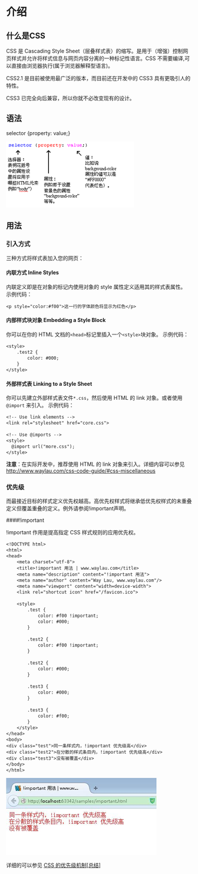 介绍
====

## 什么是CSS
CSS 是 Cascading Style Sheet（层叠样式表）的缩写。是用于（增强）控制网页样式并允许将样式信息与网页内容分离的一种标记性语言。CSS 不需要编译,可以直接由浏览器执行(属于浏览器解释型语言)。

CSS2.1 是目前被使用最广泛的版本，而目前还在开发中的 CSS3 具有更吸引人的特性。

CSS3 已完全向后兼容，所以你就不必改变现有的设计。

## 语法

selector {property: value;}

![](../images/selector.jpg)

## 用法

### 引入方式

三种方式将样式表加入您的网页：

#### 内联方式 Inline Styles

内联定义即是在对象的标记内使用对象的 style 属性定义适用其的样式表属性。
示例代码：

	<p style="color:#f00">这一行的字体颜色将显示为红色</p>

#### 内部样式块对象 Embedding a Style Block

你可以在你的 HTML 文档的`<head>`标记里插入一个`<style>`块对象。
示例代码：

	<style>
	    .test2 {
	        color: #000;
	    }
	</style>

#### 外部样式表 Linking to a Style Sheet

你可以先建立外部样式表文件`*.css`，然后使用 HTML 的 link 对象。或者使用 `@import` 来引入。
示例代码：

	<!-- Use link elements -->
	<link rel="stylesheet" href="core.css">
	
	<!-- Use @imports -->
	<style>
	  @import url("more.css");
	</style>

**注意**：在实际开发中，推荐使用 HTML 的 link 对象来引入。详细内容可以参见<http://www.waylau.com/css-code-guide/#css-miscellaneous>

### 优先级

而最接近目标的样式定义优先权越高。高优先权样式将继承低优先权样式的未重叠定义但覆盖重叠的定义。例外请参阅!important声明。

####!important

!important 作用是提高指定 CSS 样式规则的应用优先权。

	<!DOCTYPE html>
	<html>
	<head>
	    <meta charset="utf-8">
	    <title>!important 用法 | www.waylau.com</title>
	    <meta name="description" content="!important 用法">
	    <meta name="author" content="Way Lau, www.waylau.com"/>
	    <meta name="viewport" content="width=device-width">
	    <link rel="shortcut icon" href="/favicon.ico">
	
	    <style>
	        .test {
	            color: #f00 !important;
	            color: #000;
	        }
	
	        .test2 {
	            color: #f00 !important;
	        }
	
	        .test2 {
	            color: #000;
	        }
	
	        .test3 {
	            color: #000;
	        }
	
	        .test3 {
	            color: #f00;
	        }
	    </style>
	</head>
	<body>
	<div class="test">同一条样式内，!important 优先级高</div>
	<div class="test2">在分散的样式条目内，!important 优先级高</div>
	<div class="test3">没有被覆盖</div>
	</body>
	</html>


![](../images/important.jpg)

详细的可以参见 [CSS 的优先级机制[总结]](http://www.cnblogs.com/xugang/archive/2010/09/24/1833760.html)